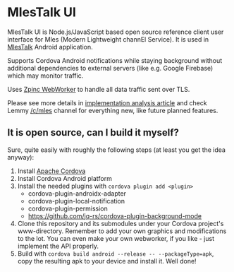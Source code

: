 # MlesTalk UI

MlesTalk UI is Node.js/JavaScript based open source reference client user interface for Mles (Modern Lightweight channEl Service). It is used in [MlesTalk](https://mles.io/app.html) Android application.

Supports Cordova Android notifications while staying background without additional dependencies to external servers (like e.g. Google Firebase) which may monitor traffic.

Uses [Zpinc WebWorker](https://github.com/jq-rs/zpinc-webworker) to handle all data traffic sent over TLS.

Please see more details in [implementation analysis article](https://github.com/jq-rs/mlestalk-ui/blob/master/zpinc-implementation-article.md) and check Lemmy [/c/mles](https://lemmy.world/c/mles/) channel for everything new, like future planned features.

## It is open source, can I build it myself?

Sure, quite easily with roughly the following steps (at least you get the idea anyway):
 1. Install [Apache Cordova](https://cordova.apache.org/)
 2. Install Cordova Android platform
 3. Install the needed plugins with ```cordova plugin add <plugin>```
     * cordova-plugin-androidx-adapter
     * cordova-plugin-local-notification
     * cordova-plugin-permission
     * https://github.com/jq-rs/cordova-plugin-background-mode
 4. Clone this repository and its submodules under your Cordova project's www-directory. Remember to add your own graphics and modifications to the lot. You can even make your own webworker, if you like - just implement the API properly.
 5. Build with ```cordova build android --release -- --packageType=apk```, copy the resulting apk to your device and install it. Well done!
 

